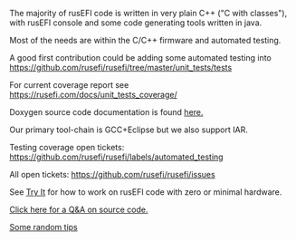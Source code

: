 The majority of rusEFI code is written in very plain C++ ("C with classes"), with rusEFI console and some code generating
tools written in java.

Most of the needs are within the C/C++ firmware and automated testing. 

A good first contribution could be adding some automated testing into https://github.com/rusefi/rusefi/tree/master/unit_tests/tests

For current coverage report see https://rusefi.com/docs/unit_tests_coverage/

Doxygen source code documentation is found [here.](https://rusefi.com/docs/html/)

Our primary tool-chain is GCC+Eclipse but we also support IAR. 

Testing coverage open tickets: https://github.com/rusefi/rusefi/labels/automated_testing

All open tickets: https://github.com/rusefi/rusefi/issues

See [Try It](Try-It) for how to work on rusEFI code with zero or minimal hardware.

[Click here for a Q&A on source code.](http://rusefi.com/forum/viewtopic.php?f=5&t=10)

[Some random tips](Dev-Tips)

